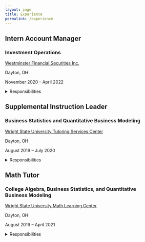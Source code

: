 ```yaml
---
layout: page
title: Experience
permalink: /experience
---
```


<h2>Intern Account Manager</h2>
<h3>Investment Operations</h3>
<div class="experience-wrapper">
   <div class="experience-row">
      <div class="icon-wrapper"><i class="fa-solid fa-briefcase"></i></div>
      <p><a href="https://www.westminsterfinancial.com/" target="_blank">Westminster Financial Securities Inc.</a></p>
   </div>
   <div class="experience-row">
     <div class="icon-wrapper"><i class="fa-solid fa-location-pin"></i></div> 
     <p>Dayton, OH</p>
   </div>
   <div class="experience-row">
     <div class="icon-wrapper"><i class="fa-regular fa-calendar-days"></i></div>
     <p>November 2020 – April 2022</p>
   </div>
   <details><summary>Responsibilities</summary>
      <p>
         <div class="summary-icon">■</div> 
              <div class="summary-item">Reconciled various portfolio and account management operations for a business of >$0.5B in AUM and >9,000 accounts</div>
         <div class="summary-icon">■</div> 
              <div class="summary-item">Automated daily trade blotters, transfers, funds, and options reports using Microsoft Excel VBA Macro programs</div>
         <div class="summary-icon">■</div> 
              <div class="summary-item">Provided account navigation support for clients and compiled portfolio performance reports for meetings</div>
         <div class="summary-icon">■</div>
              <div class="summary-item">Updated weekly Investment Policy Committee presentations and company pitch presentations containing risk mitigation analysis</div>
      </p>
   </details>
</div>

<h2>Supplemental Instruction Leader</h2>
<h3>Business Statistics and Quantitative Business Modeling</h3>
<div class="experience-wrapper">
   <div class="experience-row">
      <div class="icon-wrapper"><i class="fa-solid fa-briefcase"></i></div> 
      <p><a href="https://www.wright.edu/student-success/academic-support/tutoring-services" target="_blank">Wright State University Tutoring Services Center</a></p>
   </div>
   <div class="experience-row">
      <div class="icon-wrapper"><i class="fa-solid fa-location-pin"></i></div>
      <p>Dayton, OH</p>
   </div>
   <div class="experience-row">
      <div class="icon-wrapper"><i class="fa-regular fa-calendar-days"></i></div>
      <p>August 2019 – July 2020</p>
   </div>
   <details><summary>Responsibilities</summary>
      <p>
         <div class="summary-icon">■</div> 
              <div class="summary-item">Developed and instructed weekly study and monthly exam review sessions for up to 60 students</div>
         <div class="summary-icon">■</div> 
              <div class="summary-item">Reinforced topics including descriptive statistics, ad hoc analysis, hypothesis testing, probability, and forecasting</div>
         <div class="summary-icon">■</div> 
              <div class="summary-item">Provided support and communication with students to assist with coursework</div>
         <div class="summary-icon">■</div>
              <div class="summary-item">Produced frequency maps of Supplemental Instruction for decision making purposes of management</div>
      </p>
   </details>  
</div>

<h2>Math Tutor</h2>
<h3>College Algebra, Business Statistics, and Quantitative Business Modeling</h3>
<div class="experience-wrapper">
   <div class="experience-row">
      <div class="icon-wrapper"><i class="fa-solid fa-briefcase"></i></div>
      <p><a href="https://www.wright.edu/student-success/academic-support/math-learning-center" target="_blank">Wright State University Math Learning Center</a></p>
   </div>
   <div class="experience-row">
      <div class="icon-wrapper"><i class="fa-solid fa-location-pin"></i></div>
      <p>Dayton, OH</p>
   </div>
   <div class="experience-row">
      <div class="icon-wrapper"><i class="fa-regular fa-calendar-days"></i></div>
      <p>August 2019 – April 2021</p>
   </div>
   <details><summary>Responsibilities</summary>
      <p>
         <div class="summary-icon">■</div> 
              <div class="summary-item">Assisted up to 100 students with math homework and exam preparation on both a walk-in and appointment basis</div>
         <div class="summary-icon">■</div> 
              <div class="summary-item">Worked in tandem with course instructors to stay updated on course curriculum</div>
         <div class="summary-icon">■</div> 
              <div class="summary-item">Developed study skills for continuous learning of students by practicing established study techniques</div>
         <div class="summary-icon">■</div>
              <div class="summary-item">Encouraged learning on an individualized basis by determining measurable and attainable goals for each student</div>
      </p>
   </details>
</div>

